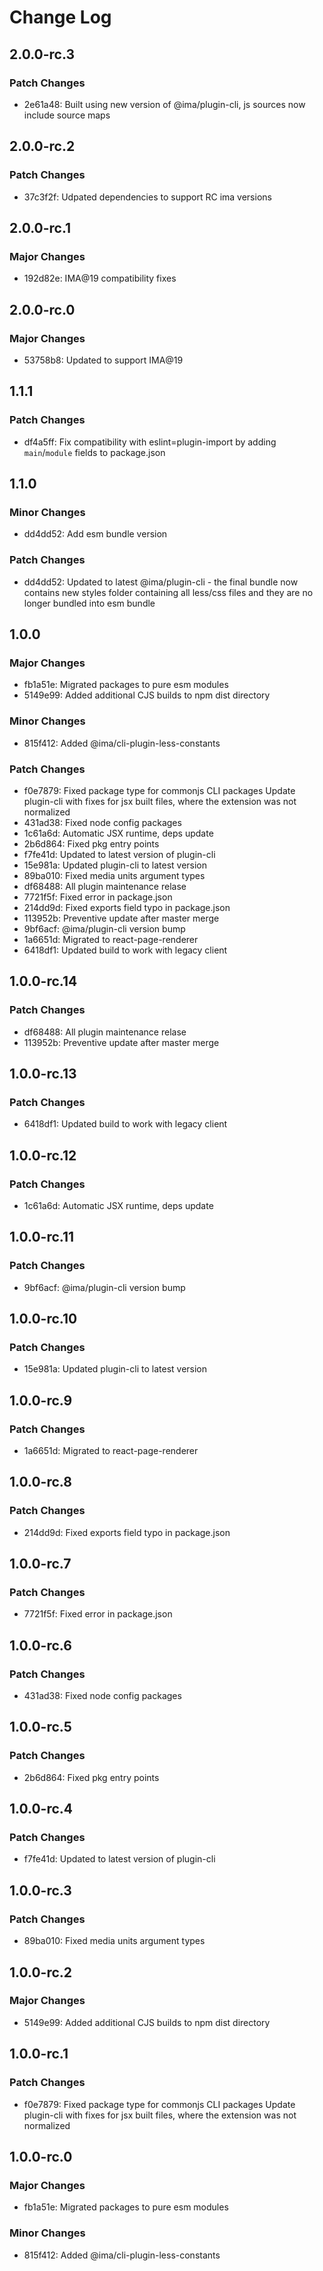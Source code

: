 # Change Log

## 2.0.0-rc.3

### Patch Changes

- 2e61a48: Built using new version of @ima/plugin-cli, js sources now include source maps

## 2.0.0-rc.2

### Patch Changes

- 37c3f2f: Udpated dependencies to support RC ima versions

## 2.0.0-rc.1

### Major Changes

- 192d82e: IMA@19 compatibility fixes

## 2.0.0-rc.0

### Major Changes

- 53758b8: Updated to support IMA@19

## 1.1.1

### Patch Changes

- df4a5ff: Fix compatibility with eslint=plugin-import by adding `main`/`module` fields to package.json

## 1.1.0

### Minor Changes

- dd4dd52: Add esm bundle version

### Patch Changes

- dd4dd52: Updated to latest @ima/plugin-cli - the final bundle now contains new styles folder containing all less/css files and they are no longer bundled into esm bundle

## 1.0.0

### Major Changes

- fb1a51e: Migrated packages to pure esm modules
- 5149e99: Added additional CJS builds to npm dist directory

### Minor Changes

- 815f412: Added @ima/cli-plugin-less-constants

### Patch Changes

- f0e7879: Fixed package type for commonjs CLI packages
  Update plugin-cli with fixes for jsx built files, where the extension was not normalized
- 431ad38: Fixed node config packages
- 1c61a6d: Automatic JSX runtime, deps update
- 2b6d864: Fixed pkg entry points
- f7fe41d: Updated to latest version of plugin-cli
- 15e981a: Updated plugin-cli to latest version
- 89ba010: Fixed media units argument types
- df68488: All plugin maintenance relase
- 7721f5f: Fixed error in package.json
- 214dd9d: Fixed exports field typo in package.json
- 113952b: Preventive update after master merge
- 9bf6acf: @ima/plugin-cli version bump
- 1a6651d: Migrated to react-page-renderer
- 6418df1: Updated build to work with legacy client

## 1.0.0-rc.14

### Patch Changes

- df68488: All plugin maintenance relase
- 113952b: Preventive update after master merge

## 1.0.0-rc.13

### Patch Changes

- 6418df1: Updated build to work with legacy client

## 1.0.0-rc.12

### Patch Changes

- 1c61a6d: Automatic JSX runtime, deps update

## 1.0.0-rc.11

### Patch Changes

- 9bf6acf: @ima/plugin-cli version bump

## 1.0.0-rc.10

### Patch Changes

- 15e981a: Updated plugin-cli to latest version

## 1.0.0-rc.9

### Patch Changes

- 1a6651d: Migrated to react-page-renderer

## 1.0.0-rc.8

### Patch Changes

- 214dd9d: Fixed exports field typo in package.json

## 1.0.0-rc.7

### Patch Changes

- 7721f5f: Fixed error in package.json

## 1.0.0-rc.6

### Patch Changes

- 431ad38: Fixed node config packages

## 1.0.0-rc.5

### Patch Changes

- 2b6d864: Fixed pkg entry points

## 1.0.0-rc.4

### Patch Changes

- f7fe41d: Updated to latest version of plugin-cli

## 1.0.0-rc.3

### Patch Changes

- 89ba010: Fixed media units argument types

## 1.0.0-rc.2

### Major Changes

- 5149e99: Added additional CJS builds to npm dist directory

## 1.0.0-rc.1

### Patch Changes

- f0e7879: Fixed package type for commonjs CLI packages
  Update plugin-cli with fixes for jsx built files, where the extension was not normalized

## 1.0.0-rc.0

### Major Changes

- fb1a51e: Migrated packages to pure esm modules

### Minor Changes

- 815f412: Added @ima/cli-plugin-less-constants
